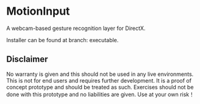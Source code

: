 # MotionInput
A webcam-based gesture recognition layer for DirectX.

Installer can be found at branch: executable.

## Disclaimer
No warranty is given and this should not be used in any live environments. This is not for end users and requires further development. It is a proof of concept prototype and should be treated as such. Exercises should not be done with this prototype and no liabilities are given. Use at your own risk！

